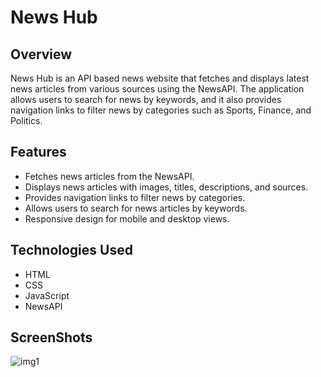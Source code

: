 # News Hub
## Overview
News Hub is an API based news website that fetches and displays latest news articles from various sources using the NewsAPI. The application allows users to search for news by keywords, and it also provides navigation links to filter news by categories such as Sports, Finance, and Politics.
## Features
- Fetches news articles from the NewsAPI.
- Displays news articles with images, titles, descriptions, and sources.
- Provides navigation links to filter news by categories.
- Allows users to search for news articles by keywords.
- Responsive design for mobile and desktop views.
## Technologies Used
- HTML
- CSS
- JavaScript
- NewsAPI
## ScreenShots
![img1](https://github.com/Shrutiii3/NewsHub/assets/124484769/bcc825c5-24ff-4303-9491-222105b59bb3)
